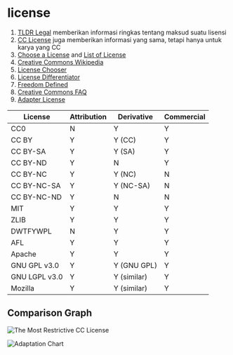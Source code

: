# license

1. [TLDR Legal](https://tldrlegal.com) memberikan informasi ringkas tentang maksud suatu lisensi
2. [CC License](https://creativecommons.org/licenses/) juga memberikan informasi yang sama, tetapi hanya untuk karya yang CC
3. [Choose a License](https://choosealicense.com/appendix/) and [List of License](https://choosealicense.com/licenses/)
4. [Creative Commons Wikipedia](https://en.wikipedia.org/wiki/Creative_Commons_license)
5. [License Chooser](http://three.org/openart/license_chooser/)
6. [License Differentiator](http://oss-watch.ac.uk/apps/licdiff/)
7. [Freedom Defined](https://freedomdefined.org/Licenses)
8. [Creative Commons FAQ](https://creativecommons.org/faq/)
9. [Adapter License](http://discourse.col.org/t/if-i-derive-or-adapt-material-offered-under-a-creative-commons-license-which-cc-license-s-can-i-use/160)

|    License    | Attribution | Derivative  | Commercial |
| ------------- | ----------- | ----------- | ---------- |
| CC0           | N           | Y           | Y          |
| CC BY         | Y           | Y (CC)      | Y          |
| CC BY-SA      | Y           | Y (SA)      | Y          |
| CC BY-ND      | Y           | N           | Y          |
| CC BY-NC      | Y           | Y (NC)      | N          |
| CC BY-NC-SA   | Y           | Y (NC-SA)   | N          |
| CC BY-NC-ND   | Y           | N           | N          |
| MIT           | Y           | Y           | Y          |
| ZLIB          | Y           | Y           | Y          |
| DWTFYWPL      | N           | Y           | Y          |
| AFL           | Y           | Y           | Y          |
| Apache        | Y           | Y           | Y          |
| GNU GPL v3.0  | Y           | Y (GNU GPL) | Y          |
| GNU LGPL v3.0 | Y           | Y (similar) | Y          |
| Mozilla       | Y           | Y (similar) | Y          |



## Comparison Graph
![The Most Restrictive CC License](https://aws1.discourse-cdn.com/business6/uploads/col1/optimized/1X/49bebbf940fcd713a1b76d10aeb127f595a84615_2_690x372.PNG)

![Adaptation Chart](https://aws1.discourse-cdn.com/business6/uploads/col1/optimized/1X/c3f2821a0cafc2a299cfdf46d65805dcc71fb995_2_690x224.png)